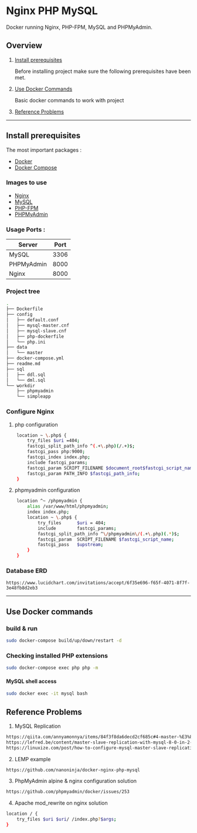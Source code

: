 # Nginx PHP MySQL

Docker running Nginx, PHP-FPM, MySQL and PHPMyAdmin.


## Overview

1. [Install prerequisites](#install-prerequisites)

    Before installing project make sure the following prerequisites have been met.

2. [Use Docker Commands](#use-docker-commands)

    Basic docker commands to work with project

3. [Reference Problems](#reference-problems)

___

## Install prerequisites

The most important packages :

* [Docker](https://docs.docker.com/engine/installation/)
* [Docker Compose](https://docs.docker.com/compose/install/)

### Images to use

* [Nginx](https://hub.docker.com/_/nginx/)
* [MySQL](https://hub.docker.com/_/mysql/)
* [PHP-FPM](https://hub.docker.com/r/nanoninja/php-fpm/)
* [PHPMyAdmin](https://hub.docker.com/r/phpmyadmin/phpmyadmin/)

### Usage Ports :

| Server     | Port |
|------------|------|
| MySQL      | 3306 |
| PHPMyAdmin | 8000 |
| Nginx      | 8000 |

### Project tree

```sh
.
├── Dockerfile
├── config
│   ├── default.conf
│   ├── mysql-master.cnf
│   ├── mysql-slave.cnf
│   ├── php-dockerfile
│   └── php.ini
├── data
│   └── master
├── docker-compose.yml
├── readme.md
├── sql
│   ├── ddl.sql
│   └── dml.sql
└── workdir
    ├── phpmyadmin
    └── simpleapp

```

### Configure Nginx 

1. php configuration
```sh
    location ~ \.php$ {
        try_files $uri =404;
        fastcgi_split_path_info ^(.+\.php)(/.+)$;
        fastcgi_pass php:9000;
        fastcgi_index index.php;
        include fastcgi_params;
        fastcgi_param SCRIPT_FILENAME $document_root$fastcgi_script_name;
        fastcgi_param PATH_INFO $fastcgi_path_info;
    }
```

2. phpmyadmin configuration
```sh
    location ^~ /phpmyadmin {
        alias /var/www/html/phpmyadmin;
        index index.php;
        location ~ \.php$ {
            try_files      $uri = 404;
            include        fastcgi_params;
            fastcgi_split_path_info ^\/phpmyadmin\/(.+\.php)(.*)$;
            fastcgi_param  SCRIPT_FILENAME $fastcgi_script_name;
            fastcgi_pass   $upstream;
        }
    }
```

### Database ERD
```
https://www.lucidchart.com/invitations/accept/6f35e696-f65f-4071-8f7f-3e48fb8d2eb3
```

___


## Use Docker commands

### build & run

```sh
sudo docker-compose build/up/down/restart -d
```

### Checking installed PHP extensions

```sh
sudo docker-compose exec php php -m
```

#### MySQL shell access

```sh
sudo docker exec -it mysql bash
```


## Reference Problems

1. MySQL Replication

```sh
https://qiita.com/annyamonnya/items/84f3f8da6decd2cf685c#4-master-%E3%81%A7-dump-%E3%82%92%E3%81%A8%E3%82%8B
https://lefred.be/content/master-slave-replication-with-mysql-8-0-in-2-mins/
https://linuxize.com/post/how-to-configure-mysql-master-slave-replication-on-centos-7/
```

2. LEMP example

```sh
https://github.com/nanoninja/docker-nginx-php-mysql
```

3. PhpMyAdmin alpine & nginx configuration solution

```sh
https://github.com/phpmyadmin/docker/issues/253
```

4. Apache mod_rewrite on nginx solution

```sh
location / {
    try_files $uri $uri/ /index.php?$args;
}
```